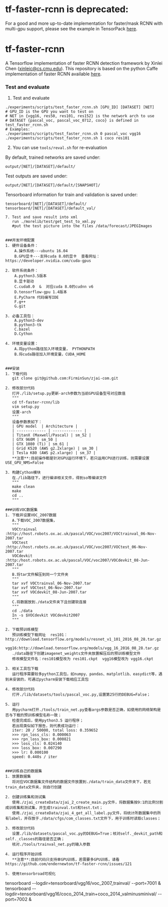 # tf-faster-rcnn is deprecated:
For a good and more up-to-date implementation for faster/mask RCNN with multi-gpu support, please see the example in TensorPack [here](https://github.com/tensorpack/tensorpack/tree/master/examples/FasterRCNN).

# tf-faster-rcnn
A Tensorflow implementation of faster RCNN detection framework by Xinlei Chen (xinleic@cs.cmu.edu). This repository is based on the python Caffe implementation of faster RCNN available [here](https://github.com/rbgirshick/py-faster-rcnn).

### Test and evaluate
1. Test and evaluate
  ```Shell
  ./experiments/scripts/test_faster_rcnn.sh [GPU_ID] [DATASET] [NET]
  # GPU_ID is the GPU you want to test on
  # NET in {vgg16, res50, res101, res152} is the network arch to use
  # DATASET {pascal_voc, pascal_voc_0712, coco} is defined in test_faster_rcnn.sh
  # Examples:
  ./experiments/scripts/test_faster_rcnn.sh 0 pascal_voc vgg16
  ./experiments/scripts/test_faster_rcnn.sh 1 coco res101
  ```

2. You can use ``tools/reval.sh`` for re-evaluation


By default, trained networks are saved under:

```
output/[NET]/[DATASET]/default/
```

Test outputs are saved under:

```
output/[NET]/[DATASET]/default/[SNAPSHOT]/
```

Tensorboard information for train and validation is saved under:

```
tensorboard/[NET]/[DATASET]/default/
tensorboard/[NET]/[DATASET]/default_val/

7. Test and save result into xml
   run ./morelib/test/get_test_to_xml.py
   #put the test picture into the files /data/forecast/JPEGImages


###开发环境配置
1. 硬件设备条件：  
    A.操作系统---ubuntu 16.04
    B.GPU显卡---支持cuda 8.0的显卡  查看网址：https://developer.nvidia.com/cuda-gpus

2. 软件系统条件：
    A.python3.5版本
    B.显卡驱动
    C.cuda8.0  &  对应cuda 8.0的cudnn v6
    D.tensorflow-gpu 1.4版本
    E.PyCharm 代码编写IDE
    F.g++
    G.git

3. 必备工具包：
    A.python3-dev
    B.python3-tk
    C.bazel
    D.Cython

4. 环境变量设置：
    A.将python路径加入环境变量， PYTHONPATH
    B.将cuda路径加入环境变量，CUDA_HOME


###安装
1. 下载代码 
   git clone git@github.com:FirminSun/zjai-com.git

2. 修改部分代码
   打开./lib/setup.py更新-arch参数为当前GPU设备型号对应数值
   """
   cd tf-faster-rcnn/lib
   vim setup.py
   设置-arch
   """
   设备参数表如下：
   | GPU model  | Architecture |
   | ------------- | ------------- |
   | TitanX (Maxwell/Pascal) | sm_52 |
   | GTX 960M | sm_50 |
   | GTX 1080 (Ti) | sm_61 |
   | Grid K520 (AWS g2.2xlarge) | sm_30 |
   | Tesla K80 (AWS p2.xlarge) | sm_37 |
   **注意**:目前操作都是针对GPU运行环境下，若只运用CPU进行训练，则需要设置USE_GPU_NMS=False

3. 构建Cython模块
   在./lib路径下，进行编译相关文件，得到so等编译文件
   """
   make clean
   make
   cd ..
   """

###训练VOC数据集
1. 下载并设置VOC_2007数据
   A.下载VOC_2007数据集，
   """
   VOCtrainval  :http://host.robots.ox.ac.uk/pascal/VOC/voc2007/VOCtrainval_06-Nov-2007.tar
   VOCtest      :http://host.robots.ox.ac.uk/pascal/VOC/voc2007/VOCtest_06-Nov-2007.tar
   VOCdevkit    :http:/host.robots.ox.ac.uk/pascal/VOC/voc2007/VOCdevkit_08-Jun-2007.tar
   """
   B.将tar文件解压到同一个文件夹
   """
   tar xvf VOCtrainval_06-Nov-2007.tar
   tar xvf VOCtest_06-Nov-2007.tar
   tar xvf VOCdevkit_08-Jun-2007.tar
   """
   C.将数据放到./data文件夹下且创建软连接
   """
   cd ./data
   In -s $VOCdevkit VOCdevkit2007
   """

2. 下载预训练模型
   预训练模型下载网址  res101：http://download.tensorflow.org/models/resnet_v1_101_2016_08_28.tar.gz
		      vgg16:http://download.tensorflow.org/models/vgg_16_2016_08_28.tar.gz
   ./data路径下创建imagenet_weights文件夹放置解压后的预训练模型文件
   修改模型文件名：res101模型改为 res101.ckpt  vgg16模型改为 vgg16.ckpt

3. 相关工具包下载
   运行程序需要较多python工具包，如numpy、pandas、matplotlib、easydict等，遇到未安装的，可通过pycharm安装下载相应工具包

4. 修改部分代码
   打开./lib/datasets/tools/pascal_voc.py,设置第25行的DEBUG=False；   

5. 运行
   用pycharm打开./tools/train_net.py查看args参数是否正确，如使用的网络架构是否与下载的预训练模型名称一致；
   检查完成后，使用python3.5 运行程序；
   若出现类似如下报告，则代表成功运行：
   iter: 20 / 50000, total loss: 0.359652
   >>> rpn_loss_cls: 0.000063
   >>> rpn_loss_box: 0.000821
   >>> loss_cls: 0.024140
   >>> loss_box: 0.007290
   >>> lr: 0.000100
   speed: 0.440s / iter


###训练自己的数据集
1. 放置数据集
   将对应VOC数据集文件结构的数据文件放置到./data/train_data文件夹下，若无train_data文件夹，则自行创建

2. 创建训练集和测试集
   使用./zjai_createData/zjai_2_create_main.py文件，将数据集按9:1的比例分割成训练集和测试集，并生成trainval.txt和test.txt；
   使用./zjai_createData/zjai_4_get_all_label.py文件，将统计所数据集中的所有label，并存放于./data/cfgs/com_classes.txt文件下，用于训练时读取classes；

3. 修改部分代码
   设置./lib/datasets/pascal_voc.py的DEBUG=True；核对self._devkit_path和self._classes的路径是否正确；
   核对./tools/trainval_net.py的输入参数

4. 运行程序开始训练
   **注意**:目前代码只支持单GPU训练，若需要多GPU训练，请看https://github.com/endernewton/tf-faster-rcnn/issues/121

5. 使用tensorbroad可视化
  ```
  tensorboard --logdir=tensorboard/vgg16/voc_2007_trainval/ --port=7001 &
  tensorboard --logdir=tensorboard/vgg16/coco_2014_train+coco_2014_valminusminival/ --port=7002 &
  ```
